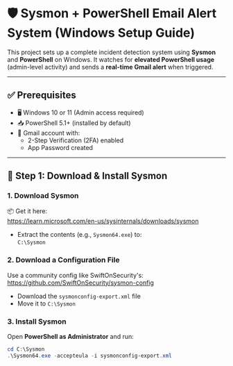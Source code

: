 # 🛡️ Sysmon + PowerShell Email Alert System (Windows Setup Guide)

This project sets up a complete incident detection system using **Sysmon** and **PowerShell** on Windows. It watches for **elevated PowerShell usage** (admin-level activity) and sends a **real-time Gmail alert** when triggered.

---

## ✅ Prerequisites

- 🖥️ Windows 10 or 11 (Admin access required)
- 📥 PowerShell 5.1+ (installed by default)
- 🔐 Gmail account with:
  - 2-Step Verification (2FA) enabled
  - App Password created

---

## 🧰 Step 1: Download & Install Sysmon

### 1. Download Sysmon

📦 Get it here:  
https://learn.microsoft.com/en-us/sysinternals/downloads/sysmon

- Extract the contents (e.g., `Sysmon64.exe`) to:  
  `C:\Sysmon`

### 2. Download a Configuration File

Use a community config like SwiftOnSecurity's:  
https://github.com/SwiftOnSecurity/sysmon-config

- Download the `sysmonconfig-export.xml` file
- Move it to `C:\Sysmon`

### 3. Install Sysmon

Open **PowerShell as Administrator** and run:

```powershell
cd C:\Sysmon
.\Sysmon64.exe -accepteula -i sysmonconfig-export.xml
